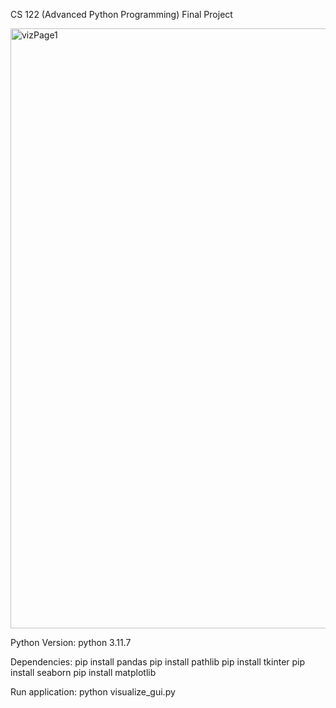 CS 122 (Advanced Python Programming) Final Project

<img width="960" alt="vizPage1" src="https://github.com/Munkh09/Data-Visualization-Project/assets/143208888/69b29755-ea2c-438f-afd4-a91e7d8fad05">

Python Version:
python 3.11.7

Dependencies:
	pip install pandas
	pip install pathlib
	pip install tkinter
	pip install seaborn
	pip install matplotlib

Run application:
	python visualize_gui.py
